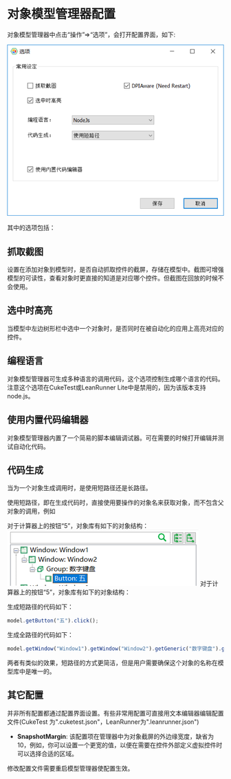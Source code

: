 # 对象模型管理器配置

对象模型管理器中点击“操作”=&gt;“选项”，会打开配置界面，如下:

![](../.gitbook/assets/model-option.png)

其中的选项包括：

## 抓取截图

设置在添加对象到模型时，是否自动抓取控件的截屏，存储在模型中。截图可增强模型的可读性，查看对象时更直接的知道是对应哪个控件。但截图在回放的时候不会使用。

## 选中时高亮

当模型中左边树形栏中选中一个对象时，是否同时在被自动化的应用上高亮对应的控件。

## 编程语言

对象模型管理器可生成多种语言的调用代码，这个选项控制生成哪个语言的代码。注意这个选项在CukeTest或LeanRunner Lite中是禁用的，因为该版本支持node.js。

## 使用内置代码编辑器

对象模型管理器内置了一个简易的脚本编辑调试器。可在需要的时候打开编辑并测试自动化代码。

## 代码生成

当为一个对象生成调用时，是使用短路径还是长路径。

使用短路径，即在生成代码时，直接使用要操作的对象名来获取对象，而不包含父对象的调用，例如

对于计算器上的按钮“5”，对象库有如下的对象结构： ![](../.gitbook/assets/button-5-model.png) 对于计算器上的按钮“5”，对象库有如下的对象结构：

生成短路径的代码如下：

```javascript
model.getButton("五").click();
```

生成全路径的代码如下：

```javascript
model.getWindow("Window1").getWindow("Window2").getGeneric("数字键盘").getButton("五").click();
```

两者有类似的效果，短路径的方式更简洁，但是用户需要确保这个对象的名称在模型库中是唯一的。

## 其它配置

并非所有配置都通过配置界面设置。有些非常用配置可直接用文本编辑器编辑配置文件\(CukeTest 为".cuketest.json"，LeanRunner为".leanrunner.json"\)

* **SnapshotMargin**: 该配置项在管理器中为对象截屏的外边缘宽度，缺省为10，例如，你可以设置一个更宽的值，以便在需要在控件外部定义虚拟控件时可以选择合适的区域。

修改配置文件需要重启模型管理器使配置生效。

